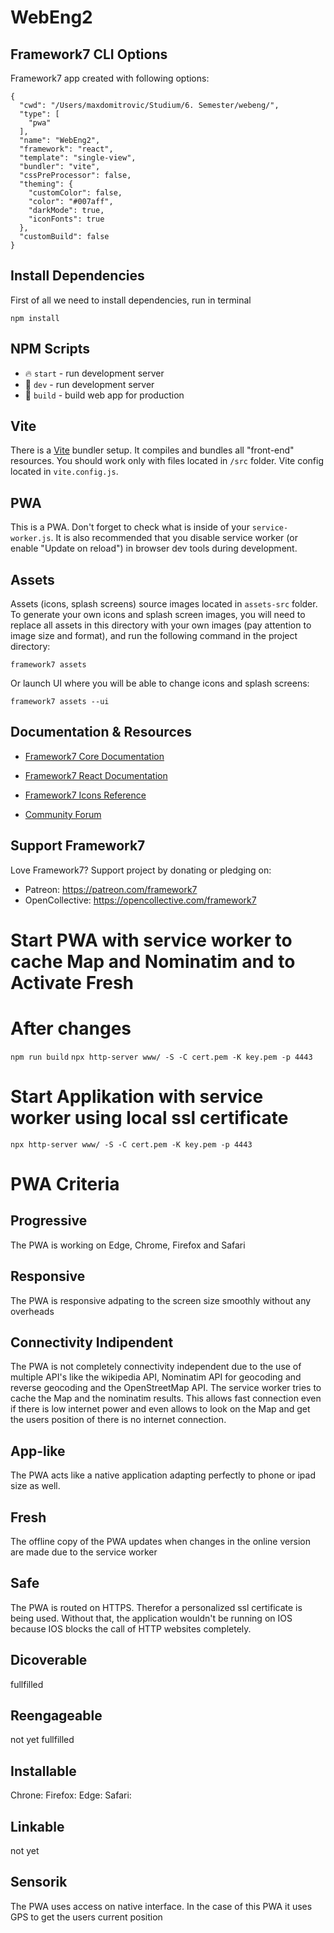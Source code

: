 # WebEng2

## Framework7 CLI Options

Framework7 app created with following options:

```
{
  "cwd": "/Users/maxdomitrovic/Studium/6. Semester/webeng/",
  "type": [
    "pwa"
  ],
  "name": "WebEng2",
  "framework": "react",
  "template": "single-view",
  "bundler": "vite",
  "cssPreProcessor": false,
  "theming": {
    "customColor": false,
    "color": "#007aff",
    "darkMode": true,
    "iconFonts": true
  },
  "customBuild": false
}
```

## Install Dependencies

First of all we need to install dependencies, run in terminal
```
npm install
```

## NPM Scripts

* 🔥 `start` - run development server
* 🔧 `dev` - run development server
* 🔧 `build` - build web app for production

## Vite

There is a [Vite](https://vitejs.dev) bundler setup. It compiles and bundles all "front-end" resources. You should work only with files located in `/src` folder. Vite config located in `vite.config.js`.

## PWA

This is a PWA. Don't forget to check what is inside of your `service-worker.js`. It is also recommended that you disable service worker (or enable "Update on reload") in browser dev tools during development.
## Assets

Assets (icons, splash screens) source images located in `assets-src` folder. To generate your own icons and splash screen images, you will need to replace all assets in this directory with your own images (pay attention to image size and format), and run the following command in the project directory:

```
framework7 assets
```

Or launch UI where you will be able to change icons and splash screens:

```
framework7 assets --ui
```



## Documentation & Resources

* [Framework7 Core Documentation](https://framework7.io/docs/)

* [Framework7 React Documentation](https://framework7.io/react/)

* [Framework7 Icons Reference](https://framework7.io/icons/)
* [Community Forum](https://forum.framework7.io)

## Support Framework7

Love Framework7? Support project by donating or pledging on:
- Patreon: https://patreon.com/framework7
- OpenCollective: https://opencollective.com/framework7

# Start PWA with service worker to cache Map and Nominatim and to Activate Fresh


# After changes 

`npm run build`
`npx http-server www/ -S -C cert.pem -K key.pem -p 4443`

# Start Applikation with service worker using local ssl certificate

`npx http-server www/ -S -C cert.pem -K key.pem -p 4443`


# PWA Criteria

## Progressive 

The PWA is working on Edge, Chrome, Firefox and Safari

## Responsive

The PWA is responsive adpating to the screen size smoothly without any overheads

## Connectivity Indipendent

The PWA is not completely connectivity independent due to the use of multiple API's like the wikipedia API, Nominatim API for geocoding and reverse geocoding and the OpenStreetMap API. 
The service worker tries to cache the Map and the nominatim results. This allows fast connection even if there is low internet power and even allows to look on the Map and get the users position of there is no internet connection.

## App-like

The PWA acts like a native application adapting perfectly to phone or ipad size as well.

## Fresh

The offline copy of the PWA updates when changes in the online version are made due to the service worker

## Safe

The PWA is routed on HTTPS. Therefor a personalized ssl certificate is being used. Without that, the application wouldn't be running on IOS because IOS blocks the call of HTTP websites completely.

## Dicoverable

fullfilled

## Reengageable

not yet fullfilled

## Installable 

Chrone:
Firefox:
Edge:
Safari:

## Linkable

not yet

## Sensorik

The PWA uses access on native interface. In the case of this PWA it uses GPS to get the users current position